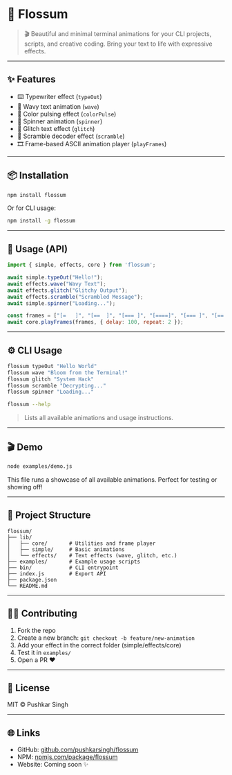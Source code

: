 # 🌸 Flossum

> 🎬 Beautiful and minimal terminal animations for your CLI projects, scripts, and creative coding. Bring your text to life with expressive effects.

---

## ✨ Features

* ⌨️ Typewriter effect (`typeOut`)
* 🌊 Wavy text animation (`wave`)
* 🌈 Color pulsing effect (`colorPulse`)
* 🔁 Spinner animation (`spinner`)
* 🤯 Glitch text effect (`glitch`)
* 🧩 Scramble decoder effect (`scramble`)
* 🎞 Frame-based ASCII animation player (`playFrames`)

---

## 📦 Installation

```bash
npm install flossum
```

Or for CLI usage:

```bash
npm install -g flossum
```

---

## 🧪 Usage (API)

```js
import { simple, effects, core } from 'flossum';

await simple.typeOut("Hello!");
await effects.wave("Wavy Text");
await effects.glitch("Glitchy Output");
await effects.scramble("Scrambled Message");
await simple.spinner("Loading...");

const frames = ["[=   ]", "[==  ]", "[=== ]", "[====]", "[=== ]", "[==  ]", "[=   ]"];
await core.playFrames(frames, { delay: 100, repeat: 2 });
```

---

## ⚙️ CLI Usage

```bash
flossum typeOut "Hello World"
flossum wave "Bloom from the Terminal!"
flossum glitch "System Hack"
flossum scramble "Decrypting..."
flossum spinner "Loading..."
```

```bash
flossum --help
```

> Lists all available animations and usage instructions.

---

## 🎬 Demo

```bash
node examples/demo.js
```

This file runs a showcase of all available animations. Perfect for testing or showing off!

---

## 📁 Project Structure

```
flossum/
├── lib/
│   ├── core/       # Utilities and frame player
│   ├── simple/     # Basic animations
│   └── effects/    # Text effects (wave, glitch, etc.)
├── examples/       # Example usage scripts
├── bin/            # CLI entrypoint
├── index.js        # Export API
├── package.json
└── README.md
```

---

## 🧑‍💻 Contributing

1. Fork the repo
2. Create a new branch: `git checkout -b feature/new-animation`
3. Add your effect in the correct folder (simple/effects/core)
4. Test it in `examples/`
5. Open a PR ❤️

---

## 🧾 License

MIT © Pushkar Singh

---

## 🌐 Links

* GitHub: [github.com/pushkarsingh/flossum](https://github.com/pushkarsingh/flossum)
* NPM: [npmjs.com/package/flossum](https://www.npmjs.com/package/flossum)
* Website: Coming soon ✨
